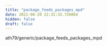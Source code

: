 ```yaml
---
title: "package_feeds_packages_mpd"
date: 2021-06-20 22:31:33.726064
hidden: false
draft: false
---
```


ath79/generic/package_feeds_packages_mpd

